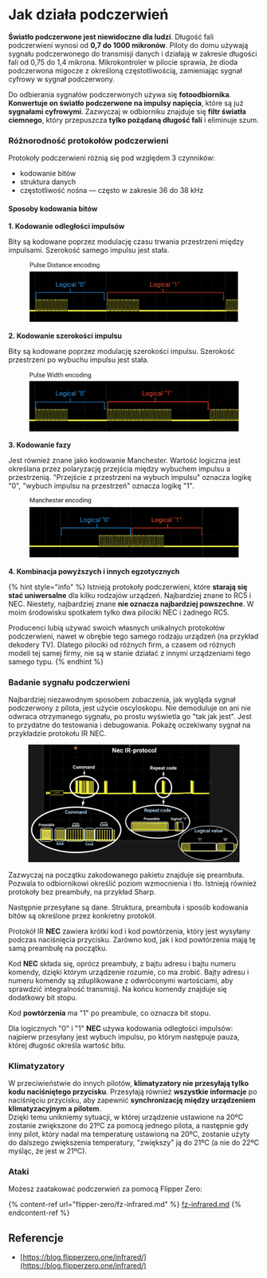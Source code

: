 # Jak działa podczerwień <a href="#jak-działa-port-podczerwieni" id="jak-działa-port-podczerwieni"></a>

**Światło podczerwone jest niewidoczne dla ludzi**. Długość fali podczerwieni wynosi od **0,7 do 1000 mikronów**. Piloty do domu używają sygnału podczerwonego do transmisji danych i działają w zakresie długości fali od 0,75 do 1,4 mikrona. Mikrokontroler w pilocie sprawia, że dioda podczerwona migocze z określoną częstotliwością, zamieniając sygnał cyfrowy w sygnał podczerwony.

Do odbierania sygnałów podczerwonych używa się **fotoodbiornika**. **Konwertuje on światło podczerwone na impulsy napięcia**, które są już **sygnałami cyfrowymi**. Zazwyczaj w odbiorniku znajduje się **filtr światła ciemnego**, który przepuszcza **tylko pożądaną długość fali** i eliminuje szum.

### Różnorodność protokołów podczerwieni <a href="#różnorodność-protokołów-podczerwieni" id="różnorodność-protokołów-podczerwieni"></a>

Protokoły podczerwieni różnią się pod względem 3 czynników:

* kodowanie bitów
* struktura danych
* częstotliwość nośna — często w zakresie 36 do 38 kHz

#### Sposoby kodowania bitów <a href="#sposoby-kodowania-bitów" id="sposoby-kodowania-bitów"></a>

**1. Kodowanie odległości impulsów**

Bity są kodowane poprzez modulację czasu trwania przestrzeni między impulsami. Szerokość samego impulsu jest stała.

<figure><img src="../../.gitbook/assets/image (295).png" alt=""><figcaption></figcaption></figure>

**2. Kodowanie szerokości impulsu**

Bity są kodowane poprzez modulację szerokości impulsu. Szerokość przestrzeni po wybuchu impulsu jest stała.

<figure><img src="../../.gitbook/assets/image (282).png" alt=""><figcaption></figcaption></figure>

**3. Kodowanie fazy**

Jest również znane jako kodowanie Manchester. Wartość logiczna jest określana przez polaryzację przejścia między wybuchem impulsu a przestrzenią. "Przejście z przestrzeni na wybuch impulsu" oznacza logikę "0", "wybuch impulsu na przestrzeń" oznacza logikę "1".

<figure><img src="../../.gitbook/assets/image (634).png" alt=""><figcaption></figcaption></figure>

**4. Kombinacja powyższych i innych egzotycznych**

{% hint style="info" %}
Istnieją protokoły podczerwieni, które **starają się stać uniwersalne** dla kilku rodzajów urządzeń. Najbardziej znane to RC5 i NEC. Niestety, najbardziej znane **nie oznacza najbardziej powszechne**. W moim środowisku spotkałem tylko dwa pilociki NEC i żadnego RC5.

Producenci lubią używać swoich własnych unikalnych protokołów podczerwieni, nawet w obrębie tego samego rodzaju urządzeń (na przykład dekodery TV). Dlatego pilociki od różnych firm, a czasem od różnych modeli tej samej firmy, nie są w stanie działać z innymi urządzeniami tego samego typu.
{% endhint %}

### Badanie sygnału podczerwieni

Najbardziej niezawodnym sposobem zobaczenia, jak wygląda sygnał podczerwony z pilota, jest użycie oscyloskopu. Nie demoduluje on ani nie odwraca otrzymanego sygnału, po prostu wyświetla go "tak jak jest". Jest to przydatne do testowania i debugowania. Pokażę oczekiwany sygnał na przykładzie protokołu IR NEC.

<figure><img src="../../.gitbook/assets/image (235).png" alt=""><figcaption></figcaption></figure>

Zazwyczaj na początku zakodowanego pakietu znajduje się preambuła. Pozwala to odbiornikowi określić poziom wzmocnienia i tło. Istnieją również protokoły bez preambuły, na przykład Sharp.

Następnie przesyłane są dane. Struktura, preambuła i sposób kodowania bitów są określone przez konkretny protokół.

Protokół IR **NEC** zawiera krótki kod i kod powtórzenia, który jest wysyłany podczas naciśnięcia przycisku. Zarówno kod, jak i kod powtórzenia mają tę samą preambułę na początku.

Kod **NEC** składa się, oprócz preambuły, z bajtu adresu i bajtu numeru komendy, dzięki którym urządzenie rozumie, co ma zrobić. Bajty adresu i numeru komendy są zduplikowane z odwróconymi wartościami, aby sprawdzić integralność transmisji. Na końcu komendy znajduje się dodatkowy bit stopu.

Kod **powtórzenia** ma "1" po preambule, co oznacza bit stopu.

Dla logicznych "0" i "1" **NEC** używa kodowania odległości impulsów: najpierw przesyłany jest wybuch impulsu, po którym następuje pauza, której długość określa wartość bitu.

### Klimatyzatory

W przeciwieństwie do innych pilotów, **klimatyzatory nie przesyłają tylko kodu naciśniętego przycisku**. Przesyłają również **wszystkie informacje** po naciśnięciu przycisku, aby zapewnić **synchronizację między urządzeniem klimatyzacyjnym a pilotem**.\
Dzięki temu unikniemy sytuacji, w której urządzenie ustawione na 20ºC zostanie zwiększone do 21ºC za pomocą jednego pilota, a następnie gdy inny pilot, który nadal ma temperaturę ustawioną na 20ºC, zostanie użyty do dalszego zwiększenia temperatury, "zwiększy" ją do 21ºC (a nie do 22ºC myśląc, że jest w 21ºC).

### Ataki

Możesz zaatakować podczerwień za pomocą Flipper Zero:

{% content-ref url="flipper-zero/fz-infrared.md" %}
[fz-infrared.md](flipper-zero/fz-infrared.md)
{% endcontent-ref %}

## Referencje

* [https://blog.flipperzero.one/infrared/](https://blog.flipperzero.one/infrared/)
